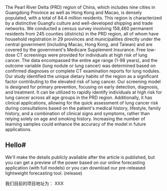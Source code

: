 The Pearl River Delta (PRD) region of China, which includes nine cities in Guangdong Province as well as Hong Kong and Macao, is densely populated, with a total of 84.4 million residents. 
 This region is characterized by a distinctive Guangfu culture and well-developed shipping and trade networks. We conducted a census survey involving 158,460 permanent residents from 245 counties (districts) in the PRD region, all of whom have household registration in 29 provinces and municipalities directly under the central government (including Macao, Hong Kong, and Taiwan) and are covered by the government's Medicare Supplement Insurance. 
 Free low-dose CT screenings were provided for individuals at high risk of lung cancer. 
 The data encompassed the entire age range (1-98 years), and the outcome variable (lung nodule or lung cancer) was determined based on confirmed diagnoses or complete CT examination reports for lung nodules. 
 Our study identified the unique dietary habits of the region as a significant factor contributing to the elevated risk of lung cancer. Our screening model is designed for primary prevention, focusing on early detection, diagnosis, and treatment.
 It can be utilized to rapidly identify individuals at high risk for lung cancer across all age groups in the PRD region.
 Additionally, it has clinical applications, allowing for the quick assessment of lung cancer risk during consultations based on the patient's medical history, lifestyle, family history, and a combination of clinical signs and symptoms, rather than relying solely on age and smoking history. 
 Increasing the number of learning samples could enhance the accuracy of the model in future applications.

 ## Hello#
 We'll make the details publicly available after the article is published, but you can get a preview of the power based on our online forecasting application (with full models) or you can download our pre-released lightweight forecasting tool. (release)

 我们目前的项目地址为： XXX

